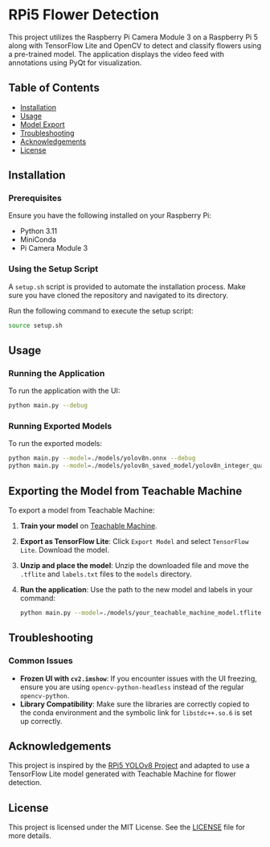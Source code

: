
# RPi5 Flower Detection

This project utilizes the Raspberry Pi Camera Module 3 on a Raspberry Pi 5 along with TensorFlow Lite and OpenCV to detect and classify flowers using a pre-trained model. The application displays the video feed with annotations using PyQt for visualization.

## Table of Contents

- [Installation](#installation)
- [Usage](#usage)
- [Model Export](#exporting-the-model-from-teachable-machine)
- [Troubleshooting](#troubleshooting)
- [Acknowledgements](#acknowledgements)
- [License](#license)

## Installation

### Prerequisites

Ensure you have the following installed on your Raspberry Pi:

- Python 3.11
- MiniConda
- Pi Camera Module 3

### Using the Setup Script

A `setup.sh` script is provided to automate the installation process. Make sure you have cloned the repository and navigated to its directory.

Run the following command to execute the setup script:

```bash
source setup.sh
```

## Usage

### Running the Application

To run the application with the UI:

```bash
python main.py --debug
```

### Running Exported Models

To run the exported models:

```bash
python main.py --model=./models/yolov8n.onnx --debug
python main.py --model=./models/yolov8n_saved_model/yolov8n_integer_quant.tflite --debug
```

## Exporting the Model from Teachable Machine

To export a model from Teachable Machine:

1. **Train your model** on [Teachable Machine](https://teachablemachine.withgoogle.com/).
2. **Export as TensorFlow Lite**: Click `Export Model` and select `TensorFlow Lite`. Download the model.
3. **Unzip and place the model**: Unzip the downloaded file and move the `.tflite` and `labels.txt` files to the `models` directory.
4. **Run the application**: Use the path to the new model and labels in your command:

    ```bash
    python main.py --model=./models/your_teachable_machine_model.tflite --debug
    ```

## Troubleshooting

### Common Issues

- **Frozen UI with `cv2.imshow`**: If you encounter issues with the UI freezing, ensure you are using `opencv-python-headless` instead of the regular `opencv-python`.
- **Library Compatibility**: Make sure the libraries are correctly copied to the conda environment and the symbolic link for `libstdc++.so.6` is set up correctly.

## Acknowledgements

This project is inspired by the [RPi5 YOLOv8 Project](https://github.com/JungLearnBot/RPi5_yolov8) and adapted to use  a TensorFlow Lite model generated with Teachable Machine for flower detection.

## License

This project is licensed under the MIT License. See the [LICENSE](LICENSE) file for more details.
